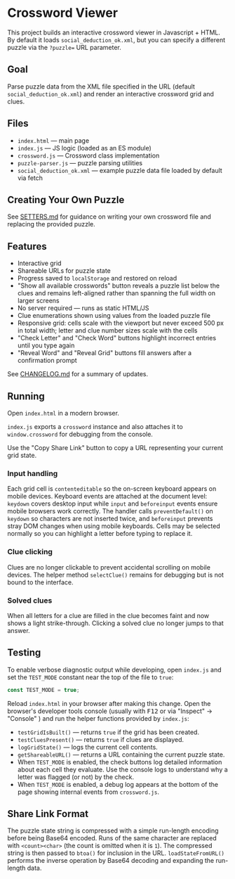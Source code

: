# Crossword Viewer

This project builds an interactive crossword viewer in Javascript + HTML.
By default it loads `social_deduction_ok.xml`, but you can specify a different
puzzle via the `?puzzle=` URL parameter.

## Goal

Parse puzzle data from the XML file specified in the URL (default `social_deduction_ok.xml`) and render an interactive crossword grid and clues.

## Files

- `index.html` — main page
- `index.js` — JS logic (loaded as an ES module)
- `crossword.js` — Crossword class implementation
- `puzzle-parser.js` — puzzle parsing utilities
- `social_deduction_ok.xml` — example puzzle data file loaded by default via fetch

## Creating Your Own Puzzle

See [SETTERS.md](SETTERS.md) for guidance on writing your own crossword file and replacing the provided puzzle.

## Features

- Interactive grid
- Shareable URLs for puzzle state
- Progress saved to `localStorage` and restored on reload
- "Show all available crosswords" button reveals a puzzle list below the clues
  and remains left-aligned rather than spanning the full width on larger screens
- No server required — runs as static HTML/JS
- Clue enumerations shown using values from the loaded puzzle file
- Responsive grid: cells scale with the viewport but never exceed 500&nbsp;px in total width; letter and clue number sizes scale with the cells
- "Check Letter" and "Check Word" buttons highlight incorrect entries until you type again
- "Reveal Word" and "Reveal Grid" buttons fill answers after a confirmation prompt

See [CHANGELOG.md](CHANGELOG.md) for a summary of updates.

## Running

Open `index.html` in a modern browser.

`index.js` exports a `crossword` instance and also attaches it to `window.crossword` for debugging from the console.

Use the "Copy Share Link" button to copy a URL representing your current grid state.

### Input handling

Each grid cell is `contenteditable` so the on-screen keyboard appears on mobile devices. Keyboard events are attached at the document level: `keydown` covers desktop input while `input` and `beforeinput` events ensure mobile browsers work correctly. The handler calls `preventDefault()` on `keydown` so characters are not inserted twice, and `beforeinput` prevents stray DOM changes when using mobile keyboards.
Cells may be selected normally so you can highlight a letter before typing to replace it.

### Clue clicking

Clues are no longer clickable to prevent accidental scrolling on mobile devices. The helper method `selectClue()` remains for debugging but is not bound to the interface.

### Solved clues

When all letters for a clue are filled in the clue becomes faint and now shows a light strike-through. Clicking a solved clue no longer jumps to that answer.

## Testing

To enable verbose diagnostic output while developing, open `index.js` and set the
`TEST_MODE` constant near the top of the file to `true`:

```js
const TEST_MODE = true;
```

Reload `index.html` in your browser after making this change. Open the browser's
developer tools console (usually with <kbd>F12</kbd> or via "Inspect" → "Console" )
and run the helper functions provided by `index.js`:

- `testGridIsBuilt()` — returns `true` if the grid has been created.
- `testCluesPresent()` — returns `true` if clues are displayed.
- `logGridState()` — logs the current cell contents.
- `getShareableURL()` — returns a URL containing the current puzzle state.
- When `TEST_MODE` is enabled, the check buttons log detailed information about
  each cell they evaluate. Use the console logs to understand why a letter was
  flagged (or not) by the check.
- When `TEST_MODE` is enabled, a debug log appears at the bottom of the page
  showing internal events from `crossword.js`.

## Share Link Format

The puzzle state string is compressed with a simple run-length encoding before
being Base64 encoded. Runs of the same character are replaced with
`<count><char>` (the count is omitted when it is `1`). The compressed string is
then passed to `btoa()` for inclusion in the URL. `loadStateFromURL()` performs
the inverse operation by Base64 decoding and expanding the run-length data.
